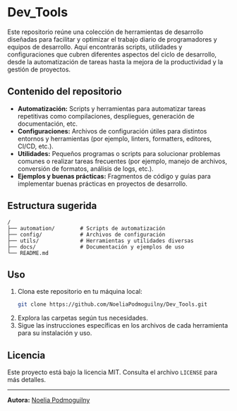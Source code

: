 # Dev_Tools

Este repositorio reúne una colección de herramientas de desarrollo diseñadas para facilitar y optimizar el trabajo diario de programadores y equipos de desarrollo. 
Aquí encontrarás scripts, utilidades y configuraciones que cubren diferentes aspectos del ciclo de desarrollo, desde la automatización de tareas hasta la mejora de la productividad y la gestión de proyectos.

## Contenido del repositorio

- **Automatización:** Scripts y herramientas para automatizar tareas repetitivas como compilaciones, despliegues, generación de documentación, etc.
- **Configuraciones:** Archivos de configuración útiles para distintos entornos y herramientas (por ejemplo, linters, formatters, editores, CI/CD, etc.).
- **Utilidades:** Pequeños programas o scripts para solucionar problemas comunes o realizar tareas frecuentes (por ejemplo, manejo de archivos, conversión de formatos, análisis de logs, etc.).
- **Ejemplos y buenas prácticas:** Fragmentos de código y guías para implementar buenas prácticas en proyectos de desarrollo.

## Estructura sugerida

```
/
├── automation/        # Scripts de automatización
├── config/            # Archivos de configuración
├── utils/             # Herramientas y utilidades diversas
├── docs/              # Documentación y ejemplos de uso
└── README.md
```

## Uso

1. Clona este repositorio en tu máquina local:
   ```bash
   git clone https://github.com/NoeliaPodmoguilny/Dev_Tools.git
   ```
2. Explora las carpetas según tus necesidades.
3. Sigue las instrucciones específicas en los archivos de cada herramienta para su instalación y uso.

## Licencia

Este proyecto está bajo la licencia MIT. Consulta el archivo `LICENSE` para más detalles.

---

**Autora:** [Noelia Podmoguilny](https://github.com/NoeliaPodmoguilny)

